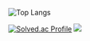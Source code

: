 


<!--
![SooY2's GitHub stats](https://github-readme-stats.vercel.app/api?username=SooY2&show_icons=true&theme=dracula)
-->

![Top Langs](https://github-readme-stats.vercel.app/api/top-langs/?username=SooY2&layout=compact&theme=dracula)


[![Solved.ac Profile](http://mazassumnida.wtf/api/v2/generate_badge?boj=sooy)](https://solved.ac/sooy)
<img src="http://mazandi.herokuapp.com/api?handle=sooy&theme=warm"/>
</div>
